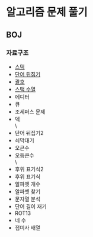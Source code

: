 # 알고리즘 문제 풀기

## BOJ

### 자료구조

- [스택](https://gist.github.com/ycj1212/c36ba20a90c20117c2f9d58396a7c0f9)
- [단어 뒤집기](https://gist.github.com/ycj1212/4d560e943b82e151cb5058b280c25e22)
- [괄호](https://gist.github.com/ycj1212/d5aeee556c0e1fafe8feba592bb17472)
- [스택 수열](https://gist.github.com/ycj1212/f375d8303c394e4c6d5186c2ab7c4858)
- 에디터
- 큐
- 조세퍼스 문제
- 덱  
\
- 단어 뒤집기2
- 쇠막대기
- 오큰수
- 오등큰수  
\
- 후위 표기식2
- 후위 표기식
- 알파벳 개수
- 알파벳 찾기
- 문자열 분석
- 단어 길이 재기
- ROT13
- 네 수
- 접미사 배열
